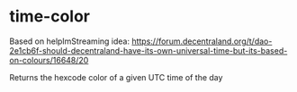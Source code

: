 # time-color
Based on helpImStreaming idea: https://forum.decentraland.org/t/dao-2e1cb6f-should-decentraland-have-its-own-universal-time-but-its-based-on-colours/16648/20

Returns the hexcode color of a given UTC time of the day